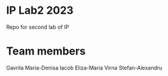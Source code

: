 # IP Lab2 2023
Repo for second lab of IP

# Team members
Gavrila Maria-Denisa
Iacob Eliza-Maria
Virna Stefan-Alexandru
